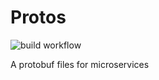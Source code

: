 # Protos

![build workflow](https://github.com/Vulder/Protos/actions/workflows/build.yml/badge.svg)

A protobuf files for microservices

